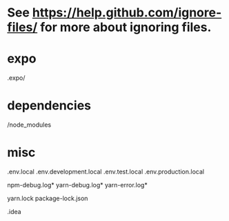 # See https://help.github.com/ignore-files/ for more about ignoring files.

# expo
.expo/

# dependencies
/node_modules

# misc
.env.local
.env.development.local
.env.test.local
.env.production.local

npm-debug.log*
yarn-debug.log*
yarn-error.log*

yarn.lock
package-lock.json

.idea

